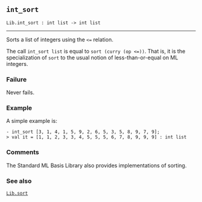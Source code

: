 ## `int_sort`

``` hol4
Lib.int_sort : int list -> int list
```

------------------------------------------------------------------------

Sorts a list of integers using the `<=` relation.

The call `int_sort list` is equal to `sort (curry (op <=))`. That is, it
is the specialization of `sort` to the usual notion of
less-than-or-equal on ML integers.

### Failure

Never fails.

### Example

A simple example is:

``` hol4
- int_sort [3, 1, 4, 1, 5, 9, 2, 6, 5, 3, 5, 8, 9, 7, 9];
> val it = [1, 1, 2, 3, 3, 4, 5, 5, 5, 6, 7, 8, 9, 9, 9] : int list
```

### Comments

The Standard ML Basis Library also provides implementations of sorting.

### See also

[`Lib.sort`](#Lib.sort)
